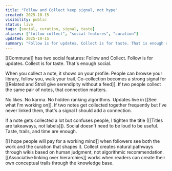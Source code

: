 ```yaml
---
title: "Follow and Collect keep signal, not hype"
created: 2025-10-15
visibility: public
status: live
tags: [social, curation, signal, taste]
aliases: ["follow collect", "social features", "curation"]
updated: 2025-10-15
summary: "Follow is for updates. Collect is for taste. That is enough social. No likes. No karma. No hidden rank."
---
```


[[Commune]] has two social features: Follow and Collect. Follow is for updates. Collect is for taste. That's enough social.

When you collect a note, it shows on your profile. People can browse your library, follow you, walk your trail. Co-collection becomes a strong signal for [[Related and Stroll give serendipity without a feed]]. If two people collect the same pair of notes, that connection matters.

No likes. No karma. No hidden ranking algorithms. Updates live in [[See what I'm working on]]. If two notes get collected together frequently but I've never linked them, that's a signal I should add a connection.

If a note gets collected a lot but confuses people, I tighten the title ([[Titles are takeaways, not labels]]). Social doesn't need to be loud to be useful. Taste, trails, and time are enough.

[[I hope people will pay for a working mind]] when followers see both the work and the curation that shapes it. Collect creates natural pathways through wikis based on human judgment, not algorithmic recommendation. [[Associative linking over hierarchies]] works when readers can create their own conceptual trails through the knowledge base.
